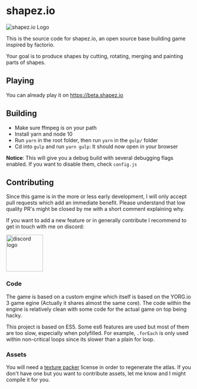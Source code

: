 # shapez.io

<img src="https://i.imgur.com/Y5Z2iqQ.png" alt="shapez.io Logo">

This is the source code for shapez.io, an open source base building game inspired by factorio.

Your goal is to produce shapes by cutting, rotating, merging and painting parts of shapes.

## Playing

You can already play it on https://beta.shapez.io

## Building

-   Make sure ffmpeg is on your path
-   Install yarn and node 10
-   Run `yarn` in the root folder, then run `yarn` in the `gulp/` folder
-   Cd into `gulp` and run `yarn gulp`: It should now open in your browser

**Notice**: This will give you a debug build with several debugging flags enabled. If you want to disable them, check `config.js`

## Contributing

Since this game is in the more or less early development, I will only accept pull requests which add an immediate benefit. Please understand that low quality PR's might be closed by me with a short comment explaining why.

If you want to add a new feature or in generally contribute I recommend to get in touch with me on discord:

<a href="https://discord.com/invite/HN7EVzV" target="_blank">
<img src="https://i.imgur.com/SoawBhW.png" alt="discord logo" width="100">
</a>

### Code

The game is based on a custom engine which itself is based on the YORG.io 3 game egine (Actually it shares almost the same core).
The code within the engine is relatively clean with some code for the actual game on top being hacky.

This project is based on ES5. Some es6 features are used but most of them are too slow, especially when polyfilled. For example, `.forEach` is only used within non-critical loops since its slower than a plain for loop.


### Assets

You will need a <a href="https://www.codeandweb.com/texturepacker" target="_blank">texture packer</a> license in order to regenerate the atlas. If you don't have one but you want to contribute assets, let me know and I might compile it for you.
